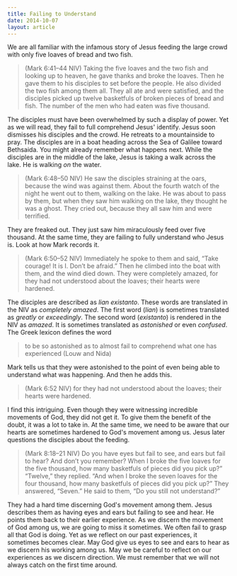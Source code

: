 ```yaml
---
title: Failing to Understand
date: 2014-10-07
layout: article
---
```

 
We are all familiar with the infamous story of Jesus feeding the large crowd with only five loaves of bread and two fish. 

>(Mark 6:41–44 NIV) Taking the five loaves and the two fish and looking up to heaven, he gave thanks and broke the loaves. Then he gave them to his disciples to set before the people. He also divided the two fish among them all. They all ate and were satisfied, and the disciples picked up twelve basketfuls of broken pieces of bread and fish. The number of the men who had eaten was five thousand. 

The disciples must have been overwhelmed by such a display of power. Yet as we will read, they fail to full comprehend Jesus' identify. Jesus soon dismisses his disciples and the crowd. He retreats to a mountainside to pray. The disciples are in a boat heading across the Sea of Galilee toward Bethsaida. You might already remember what happens next. While the disciples are in the middle of the lake, Jesus is taking a walk across the lake. He is walking *on* the water.

>(Mark 6:48–50 NIV) He saw the disciples straining at the oars, because the wind was against them. About the fourth watch of the night he went out to them, walking on the lake. He was about to pass by them, but when they saw him walking on the lake, they thought he was a ghost. They cried out, because they all saw him and were terrified. 

They are freaked out. They just saw him miraculously feed over five thousand. At the same time, they are failing to fully understand who Jesus is. Look at how Mark records it.

>(Mark 6:50–52 NIV) Immediately he spoke to them and said, “Take courage! It is I. Don’t be afraid.” Then he climbed into the boat with them, and the wind died down. They were completely amazed, for they had not understood about the loaves; their hearts were hardened. 

The disciples are described as *lian existanto*. These words are translated in the NIV as *completely amazed*. The first word (*lian*) is sometimes translated as *greatly* or *exceedingly*. The second word (*existanto*) is rendered in the NIV as *amazed*. It is sometimes translated as *astonished* or even *confused*. The Greek lexicon defines the word

>to be so astonished as to almost fail to comprehend what one has experienced (Louw and Nida)

Mark tells us that they were astonished to the point of even being able to understand what was happening. And then he adds this.

>(Mark 6:52 NIV) for they had not understood about the loaves; their hearts were hardened.

I find this intriguing. Even though they were witnessing incredible movements of God, they did not get it. To give them the benefit of the doubt, it was a lot to take in. At the same time, we need to be aware that our hearts are sometimes hardened to God's movement among us. Jesus later questions the disciples about the feeding.

>(Mark 8:18–21 NIV) Do you have eyes but fail to see, and ears but fail to hear? And don’t you remember? When I broke the five loaves for the five thousand, how many basketfuls of pieces did you pick up?” “Twelve,” they replied. “And when I broke the seven loaves for the four thousand, how many basketfuls of pieces did you pick up?” They answered, “Seven.” He said to them, “Do you still not understand?” 

They had a hard time discerning God's movement among them. Jesus describes them as having eyes and ears but failing to see and hear. He points them back to their earlier experience. As we discern the movement of God among us, we are going to miss it sometimes. We often fail to grasp all that God is doing. Yet as we reflect on our past experiences, it sometimes becomes clear. May God give us eyes to see and ears to hear as we discern his working among us. May we be careful to reflect on our experiences as we discern direction. We must remember that we will not always catch on the first time around.
